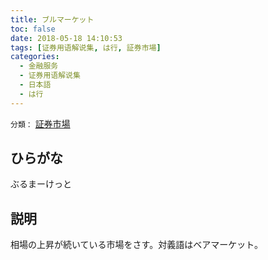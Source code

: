 ```yaml
---
title: ブルマーケット
toc: false
date: 2018-05-18 14:10:53
tags: [证券用语解说集, は行, 証券市場]
categories:
  - 金融服务
  - 证券用语解说集
  - 日本語
  - は行
---
```


`分類：` [証券市場](/tags/証券市場/)

## ひらがな

ぶるまーけっと

## 説明

相場の上昇が続いている市場をさす。対義語はベアマーケット。
